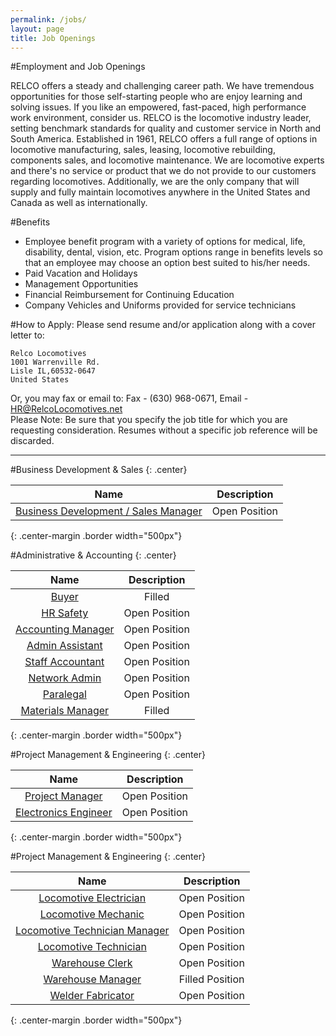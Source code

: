 ```yaml
---
permalink: /jobs/
layout: page
title: Job Openings
---
```

#Employment and Job Openings

RELCO offers a steady and challenging career path. We have tremendous opportunities for those self-starting people who are enjoy learning and solving issues.  If you like an empowered, fast-paced, high performance work environment, consider us.
RELCO is the locomotive industry leader, setting benchmark standards for quality and customer service in North and South America. Established in 1961, RELCO offers a full range of options in locomotive manufacturing, sales, leasing, locomotive rebuilding, components sales, and locomotive maintenance.  We are locomotive experts and there's no service or product that we do not provide to our customers regarding locomotives.  Additionally, we are the only company that will supply and fully maintain locomotives anywhere in the United States and Canada as well as internationally.

#Benefits

 * Employee benefit program with a variety of options for medical, life, disability, dental, vision, etc. Program options range in benefits levels so that an employee may choose an option best suited to his/her needs.
 * Paid Vacation and Holidays
 * Management Opportunities
 * Financial Reimbursement for Continuing Education
 * Company Vehicles and Uniforms provided for service technicians

#How to Apply:
Please send resume and/or application along with a cover letter to:  

    Relco Locomotives  
    1001 Warrenville Rd.  
    Lisle IL,60532-0647  
    United States  

Or, you may fax or email to: Fax - (630) 968-0671, Email - HR@RelcoLocomotives.net  
Please Note:  Be sure that you specify the job title for which you are requesting consideration.  Resumes without a specific job reference will be discarded.

---

#Business Development & Sales
{: .center}

|                              Name                              |  Description  |
|:--------------------------------------------------------------:|:-------------:|
| [Business Development / Sales Manager](/pdf/Sales_Manager.pdf) | Open Position |
{: .center-margin .border width="500px"}



#Administrative & Accounting
{: .center}

|                              Name                              |  Description  |
|:--------------------------------------------------------------:|:-------------:|
| [Buyer](/pdf/Buyer.pdf) | Filled |
| [HR Safety](/pdf/HR_Safety.pdf) | Open Position |
| [Accounting Manager](/pdf/Accounting_Manager.pdf) | Open Position |
| [Admin Assistant](/pdf/Administrative_Assistant.pdf) | Open Position |
| [Staff Accountant](/pdf/Staff_Accountant.pdf) | Open Position |
| [Network Admin](/pdf/Network_Admin.pdf) | Open Position |
| [Paralegal](/pdf/Paralegal.pdf) | Open Position |
| [Materials Manager](/pdf/Materials_Manager_Job.pdf) | Filled |
{: .center-margin .border width="500px"}

#Project Management & Engineering
{: .center}

|                              Name                              |  Description  |
|:--------------------------------------------------------------:|:-------------:|
| [Project Manager](/pdf/Project_Manager.pdf) | Open Position |
| [Electronics Engineer](/pdf/Electronic_s_Engineer.pdf) | Open Position |
{: .center-margin .border width="500px"}

#Project Management & Engineering
{: .center}

|                              Name                              |  Description  |
|:--------------------------------------------------------------:|:-------------:|
| [Locomotive Electrician](/pdf/Locomotive_Electrician.pdf) | Open Position |
| [Locomotive Mechanic](/pdf/Locomotive_Mechanic.pdf) | Open Position |
| [Locomotive Technician Manager](/pdf/Locomotive_Technician_Manager.pdf) | Open Position |
| [Locomotive Technician](/pdf/Locomotive_Technician.pdf) | Open Position |
| [Warehouse Clerk](/pdf/Warehouse_Clerk.pdf) | Open Position |
| [Warehouse Manager](/pdf/Warehouse_Manager.pdf) | Filled Position |
| [Welder Fabricator](/pdf/Welder_-_Fabricator.pdf) | Open Position |
{: .center-margin .border width="500px"}
